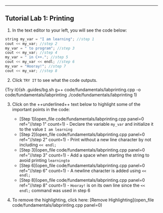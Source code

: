 ---

## Tutorial Lab 1: Printing

1) In the text editor to your left, you will see the code below:

```c++
string my_var = "I am learning"; //step 1
cout << my_var; //step 2
my_var = " to program"; //step 3
cout << my_var; //step 4
my_var = " in C++."; //step 5
cout << my_var << endl; //step 6
my_var = "Hooray!"; //step 7
cout << my_var; //step 8
```

2) Click `TRY IT` to see what the code outputs.

{Try it}(sh .guides/bg.sh g++ code/fundamentals/labprinting.cpp -o code/fundamentals/labprinting ./code/fundamentals/labprinting 1)

3) Click on the ++underlined++ text below to highlight some of the important points in the code:
    * [Step 1](open_file code/fundamentals/labprinting.cpp panel=0 ref="//step 1" count=1) - Declare the variable `my_var` and initialize it to the value `I am learning`
    * [Step 2](open_file code/fundamentals/labprinting.cpp panel=0 ref="//step 2" count=1) - Print without a new line character by not including `<< endl;`
    * [Step 3](open_file code/fundamentals/labprinting.cpp panel=0 ref="//step 3" count=1) - Add a space when starting the string to avoid printing `learningto`
    * [Step 6](open_file code/fundamentals/labprinting.cpp panel=0 ref="//step 6" count=1) - A newline character is added using `<< endl;`
    * [Step 8](open_file code/fundamentals/labprinting.cpp panel=0 ref="//step 8" count=1) - `Hooray!` is on its own line since the `<< endl;` command was used in step 6

4) To remove the highlighting, click here: [Remove Highlighting](open_file code/fundamentals/labprinting.cpp panel=0)